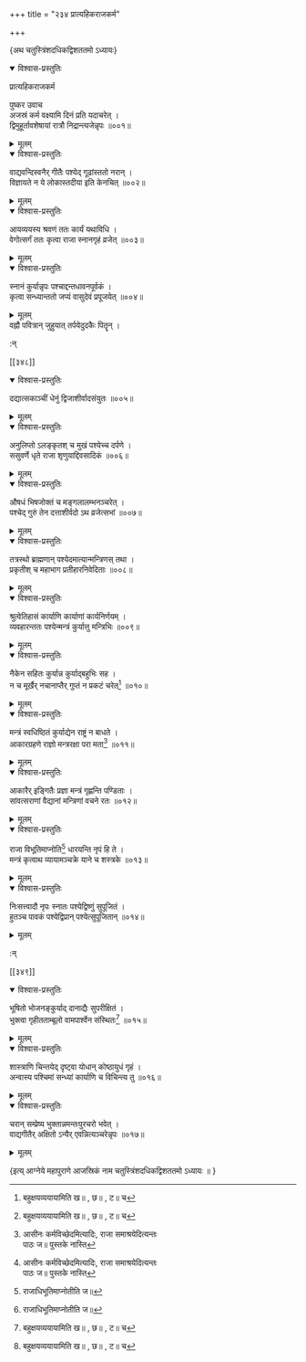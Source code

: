 +++
title = "२३४ प्रात्यहिकराजकर्म"

+++

\{अथ चतुस्त्रिंशदधिकद्विशततमो ऽध्यायः\}


<details open><summary>विश्वास-प्रस्तुतिः</summary>

प्रात्यहिकराजकर्म  
    
पुष्कर उवाच  
अजस्रं कर्म वक्ष्यामि दिनं प्रति यदाचरेत् ।  
द्विमुहूर्तावशेषायां रात्रौ निद्रान्त्यजेन्नृपः   ॥००१॥
</details>

<details><summary>मूलम्</summary>

प्रात्यहिकराजकर्म  
    
पुष्कर उवाच  
अजस्रं कर्म वक्ष्यामि दिनं प्रति यदाचरेत् ।  
द्विमुहूर्तावशेषायां रात्रौ निद्रान्त्यजेन्नृपः   ॥००१॥
</details>  

<details open><summary>विश्वास-प्रस्तुतिः</summary>

वाद्यवन्दिस्वनैर् गीतैः पश्येद् गूढांस्ततो नरान्   ।  
विज्ञायते न ये लोकास्तदीया इति केनचित् ॥००२॥
</details>

<details><summary>मूलम्</summary>

वाद्यवन्दिस्वनैर् गीतैः पश्येद् गूढांस्ततो नरान्   ।  
विज्ञायते न ये लोकास्तदीया इति केनचित् ॥००२॥
</details>  

<details open><summary>विश्वास-प्रस्तुतिः</summary>

आयव्ययस्य श्रवणं ततः कार्यं यथाविधि ।  
वेगोत्सर्गं ततः कृत्वा राजा स्नानगृहं व्रजेत्   ॥००३॥
</details>

<details><summary>मूलम्</summary>

आयव्ययस्य श्रवणं ततः कार्यं यथाविधि ।  
वेगोत्सर्गं ततः कृत्वा राजा स्नानगृहं व्रजेत्   ॥००३॥
</details>  

<details open><summary>विश्वास-प्रस्तुतिः</summary>

स्नानं कुर्यान्नृपः पश्चाद्दन्तधावनपूर्वकं   ।  
कृत्वा सन्ध्यान्ततो जप्यं वासुदेवं प्रपूजयेत् ॥००४॥
</details>

<details><summary>मूलम्</summary>

स्नानं कुर्यान्नृपः पश्चाद्दन्तधावनपूर्वकं   ।  
कृत्वा सन्ध्यान्ततो जप्यं वासुदेवं प्रपूजयेत् ॥००४॥
</details>  
वह्नौ पवित्रान् जुहुयात् तर्पयेदुदकैः पितॄन् ।  
    
:न्  
    
[^१]: बहुक्षयव्ययायामिति ख॥ , छ॥ , ट॥ च  
    
[^२]: आसीनः कर्मविच्छेदमित्यादिः, राजा समाश्रयेदित्यन्तः  
पाठः ज॥ पुस्तके नास्ति  

[[३४८]]
    

<details open><summary>विश्वास-प्रस्तुतिः</summary>

दद्यात्सकाञ्चीं धेनुं द्विजाशीर्वादसंयुतः   ॥००५॥
</details>

<details><summary>मूलम्</summary>

दद्यात्सकाञ्चीं धेनुं द्विजाशीर्वादसंयुतः   ॥००५॥
</details>  

<details open><summary>विश्वास-प्रस्तुतिः</summary>

अनुलिप्तो ऽलङ्कृतश् च मुखं पश्येच्च दर्पणे ।  
ससुवर्णे धृते राजा शृणुयाद्दिवसादिकं ॥००६॥
</details>

<details><summary>मूलम्</summary>

अनुलिप्तो ऽलङ्कृतश् च मुखं पश्येच्च दर्पणे ।  
ससुवर्णे धृते राजा शृणुयाद्दिवसादिकं ॥००६॥
</details>  

<details open><summary>विश्वास-प्रस्तुतिः</summary>

औषधं भिषजोक्तं च मङ्गलालम्भनञ्चरेत्   ।  
पश्चेद् गुरुं तेन दत्ताशीर्वदो ऽथ व्रजेत्सभां ॥००७॥
</details>

<details><summary>मूलम्</summary>

औषधं भिषजोक्तं च मङ्गलालम्भनञ्चरेत्   ।  
पश्चेद् गुरुं तेन दत्ताशीर्वदो ऽथ व्रजेत्सभां ॥००७॥
</details>  

<details open><summary>विश्वास-प्रस्तुतिः</summary>

तत्रस्थो ब्राह्मणान् पश्येदमात्यान्मन्त्रिणस् तथा   ।  
प्रकृतीश् च महाभाग प्रतीहारनिवेदिताः ॥००८॥
</details>

<details><summary>मूलम्</summary>

तत्रस्थो ब्राह्मणान् पश्येदमात्यान्मन्त्रिणस् तथा   ।  
प्रकृतीश् च महाभाग प्रतीहारनिवेदिताः ॥००८॥
</details>  

<details open><summary>विश्वास-प्रस्तुतिः</summary>

श्रुत्वेतिहासं कार्याणि कार्याणां कार्यनिर्णयम्   ।  
व्यवहारन्ततः पश्येन्मन्त्रं कुर्यात्तु मन्त्रिभिः   ॥००९॥
</details>

<details><summary>मूलम्</summary>

श्रुत्वेतिहासं कार्याणि कार्याणां कार्यनिर्णयम्   ।  
व्यवहारन्ततः पश्येन्मन्त्रं कुर्यात्तु मन्त्रिभिः   ॥००९॥
</details>  

<details open><summary>विश्वास-प्रस्तुतिः</summary>

नैकेन सहितः कुर्यान्न कुर्याद्बहुभिः सह ।  
न च मूर्खैर् नचानाप्तैर् गुप्तं न प्रकटं चरेत्[^१]   ॥०१०॥
</details>

<details><summary>मूलम्</summary>

नैकेन सहितः कुर्यान्न कुर्याद्बहुभिः सह ।  
न च मूर्खैर् नचानाप्तैर् गुप्तं न प्रकटं चरेत्[^१]   ॥०१०॥
</details>  

<details open><summary>विश्वास-प्रस्तुतिः</summary>

मन्त्रं स्वधिष्ठितं कुर्याद्येन राष्ट्रं न बाधते   ।  
आकारग्रहणे राज्ञो मन्त्ररक्षा परा मता[^२] ॥०११॥
</details>

<details><summary>मूलम्</summary>

मन्त्रं स्वधिष्ठितं कुर्याद्येन राष्ट्रं न बाधते   ।  
आकारग्रहणे राज्ञो मन्त्ररक्षा परा मता[^२] ॥०११॥
</details>  

<details open><summary>विश्वास-प्रस्तुतिः</summary>

आकारैर् इङ्गितैः प्रज्ञा मन्त्रं गृह्णन्ति पण्डिताः   ।  
सांवत्सराणां वैद्यानां मन्त्रिणां वचने रतः   ॥०१२॥
</details>

<details><summary>मूलम्</summary>

आकारैर् इङ्गितैः प्रज्ञा मन्त्रं गृह्णन्ति पण्डिताः   ।  
सांवत्सराणां वैद्यानां मन्त्रिणां वचने रतः   ॥०१२॥
</details>  

<details open><summary>विश्वास-प्रस्तुतिः</summary>

राजा विभूतिमाप्नोति[^३] धारयन्ति नृपं हि ते ।  
मन्त्रं कृत्वाथ व्यायामञ्चक्रे याने च शस्त्रके   ॥०१३॥
</details>

<details><summary>मूलम्</summary>

राजा विभूतिमाप्नोति[^३] धारयन्ति नृपं हि ते ।  
मन्त्रं कृत्वाथ व्यायामञ्चक्रे याने च शस्त्रके   ॥०१३॥
</details>  

<details open><summary>विश्वास-प्रस्तुतिः</summary>

निःसत्त्वादौ नृपः स्नातः पश्येद्विष्णुं सुपूजितं   ।  
हुतञ्च पावकं पश्येद्विप्रान् पश्येत्सुपूजितान् ॥०१४॥
</details>

<details><summary>मूलम्</summary>

निःसत्त्वादौ नृपः स्नातः पश्येद्विष्णुं सुपूजितं   ।  
हुतञ्च पावकं पश्येद्विप्रान् पश्येत्सुपूजितान् ॥०१४॥
</details>  
    
:न्  
    
[^१]: गुप्तं चाप्रकटं चरेदिति ग॥ , ज॥ , ट॥ च  
    
[^२]: आकार ग्रहणे राज्ञो मन्त्ररक्षा परा मता इत्य् अस्य स्थाने  
आकारेङ्गिततत्त्वज्ञः कार्याकार्यविचक्षण इति ट॥  
पुस्तकपाठः  
    
[^३]: राजाधिभूतिमाप्नोतीति ज॥  

[[३४९]]
    

<details open><summary>विश्वास-प्रस्तुतिः</summary>

भूषितो भोजनङ्कुर्याद् दानाद्यैः सुपरीक्षितं   ।  
भुक्त्वा गृहीतताम्बूलो वामपार्श्वेन संस्थितः[^१]   ॥०१५॥
</details>

<details><summary>मूलम्</summary>

भूषितो भोजनङ्कुर्याद् दानाद्यैः सुपरीक्षितं   ।  
भुक्त्वा गृहीतताम्बूलो वामपार्श्वेन संस्थितः[^१]   ॥०१५॥
</details>  

<details open><summary>विश्वास-प्रस्तुतिः</summary>

शास्त्राणि चिन्तयेद् दृष्ट्वा योधान् कोष्ठायुधं गृहं   ।  
अन्वास्य पश्चिमां सन्ध्यां कार्याणि च विचिन्त्य तु   ॥०१६॥
</details>

<details><summary>मूलम्</summary>

शास्त्राणि चिन्तयेद् दृष्ट्वा योधान् कोष्ठायुधं गृहं   ।  
अन्वास्य पश्चिमां सन्ध्यां कार्याणि च विचिन्त्य तु   ॥०१६॥
</details>  

<details open><summary>विश्वास-प्रस्तुतिः</summary>

चरान् सम्प्रेष्य भुक्तान्नमन्तःपुरचरो भवेत् ।  
वाद्यगीतैर् अक्षितो ऽन्यैर् एवन्नित्यञ्चरेन्नृपः ॥०१७॥
</details>

<details><summary>मूलम्</summary>

चरान् सम्प्रेष्य भुक्तान्नमन्तःपुरचरो भवेत् ।  
वाद्यगीतैर् अक्षितो ऽन्यैर् एवन्नित्यञ्चरेन्नृपः ॥०१७॥
</details>  
    
\{इत्य् आग्नेये महापुराणे आजस्रिकं नाम चतुस्त्रिंशदधिकद्विशततमो ऽध्यायः ॥  }
    